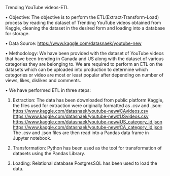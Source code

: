 Trending YouTube videos-ETL

•	Objective:
The objective is to perform the ETL(Extract-Transform-Load) process by reading the dataset of Trending YouTube videos obtained from Kaggle, cleaning the dataset in the desired form and loading into a database for storage.

•	Data Source:
https://www.kaggle.com/datasnaek/youtube-new

•	Methodology:
We have been provided with the dataset of YouTube videos that have been trending in Canada and US along with the dataset of various categories they are belonging to. We are required to perform an ETL on the datasets which can be uploaded into production to determine which categories or video are most or least popular after depending on number of views, likes, dislikes and comments.

•	We have performed ETL in three steps:

1.	Extraction: The data has been downloaded from public platform Kaggle, the files used for extraction were originally formatted as .csv and .json:
https://www.kaggle.com/datasnaek/youtube-new#CAvideos.csv
https://www.kaggle.com/datasnaek/youtube-new#USvideos.csv
https://www.kaggle.com/datasnaek/youtube-new#US_category_id.json
https://www.kaggle.com/datasnaek/youtube-new#CA_category_id.json
The .csv and .json files are then read into a Pandas data frame in Jupyter notebook.

2.	Transformation: Python has been used as the tool for transformation of datasets using the Pandas Library.

3.	Loading: Relational database PostgresSQL has been used to load the data.

